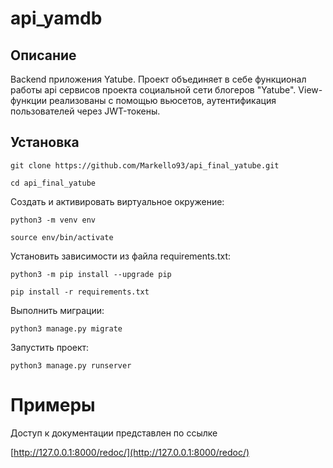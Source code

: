 
# api_yamdb
## Описание
Backend приложения Yatube. Проект объединяет в себе функционал работы api сервисов проекта социальной сети блогеров "Yatube". View- функции реализованы с помощью вьюсетов, аутентификация пользователей через JWT-токены.

## Установка


```
git clone https://github.com/Markello93/api_final_yatube.git
```

```
cd api_final_yatube
```

Cоздать и активировать виртуальное окружение:

```
python3 -m venv env
```

```
source env/bin/activate
```

Установить зависимости из файла requirements.txt:

```
python3 -m pip install --upgrade pip
```

```
pip install -r requirements.txt
```

Выполнить миграции:

```
python3 manage.py migrate
```

Запустить проект:

```
python3 manage.py runserver
```


# Примеры

Доступ к документации представлен по ссылке


  [http://127.0.0.1:8000/redoc/](http://127.0.0.1:8000/redoc/)